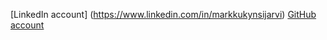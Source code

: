 [LinkedIn account] (https://www.linkedin.com/in/markkukynsijarvi)
[GitHub account](https://github.com/markkukynsijarvi)


